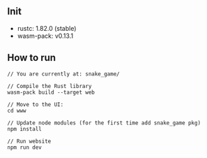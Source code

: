 ## Init
* rustc: 1.82.0 (stable)
* wasm-pack: v0.13.1

## How to run 

```
// You are currently at: snake_game/

// Compile the Rust library
wasm-pack build --target web

// Move to the UI:
cd www

// Update node modules (for the first time add snake_game pkg)
npm install

// Run website
npm run dev
```

